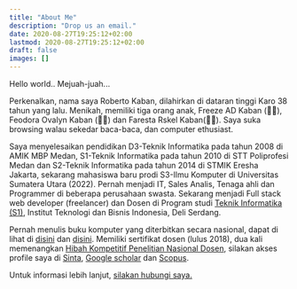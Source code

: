 ```yaml
---
title: "About Me"
description: "Drop us an email."
date: 2020-08-27T19:25:12+02:00
lastmod: 2020-08-27T19:25:12+02:00
draft: false
images: []
---
```

Hello world..
Mejuah-juah...

Perkenalkan, nama saya Roberto Kaban, dilahirkan di dataran tinggi Karo 38 tahun yang lalu. Menikah, memiliki tiga orang anak, Freeze AD Kaban (👨‍💼), Feodora Ovalyn Kaban (👩‍🔧) dan Faresta Rskel Kaban(👨‍💼). Saya suka browsing walau sekedar baca-baca, dan computer ethusiast.

Saya menyelesaikan pendidikan D3-Teknik Informatika pada tahun 2008 di AMIK MBP Medan, S1-Teknik Informatika pada tahun 2010 di STT Poliprofesi Medan dan S2-Teknik Informatika pada tahun 2014 di STMIK Eresha Jakarta, sekarang mahasiswa baru prodi S3-Ilmu Komputer di Universitas Sumatera Utara (2022). Pernah menjadi IT, Sales Analis, Tenaga ahli  dan Programmer di beberapa perusahaan swasta. Sekarang menjadi Full stack web developer (freelancer) dan Dosen di Program studi <a href="https://tis1.itbi.ac.id" target="_blank">Teknik Informatika (S1)</a>, Institut Teknologi dan Bisnis Indonesia, Deli Serdang.

Pernah menulis buku komputer yang diterbitkan secara nasional, dapat di lihat di <a href="https://opac.perpusnas.go.id/DetailOpac.aspx?id=1198753" target="_blank">disini</a> dan  <a href="https://isbn.perpusnas.go.id/Account/SearchBuku?searchTxt=roberto+Kaban&searchCat=Pengarang" target="_blank"> disini</a>. Memiliki sertifikat dosen (lulus 2018), dua kali memenangkan <a href="https://sinta.kemdikbud.go.id/authors/profile/6092792/?view=researches" target="_blank">Hibah Kompetitif Penelitian Nasional Dosen</a>, silakan akses profile saya di <a href="https://sinta.ristekbrin.go.id/authors/detail?id=6092792&view=overview" target="_blank">Sinta</a>, 
<a href="https://scholar.google.co.id/citations?user=exfFF2wAAAAJ&hl=en&oi=ao" target="_blank">Google scholar</a>
dan <a href="https://www.scopus.com/authid/detail.uri?authorId=57280544100" target="_blank">Scopus</a>.

Untuk informasi lebih lanjut, <a href="https://kaban.my.id/contact">silakan hubungi saya.</a>